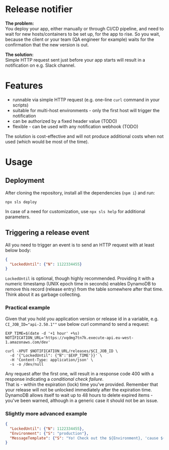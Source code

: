 Release notifier
===

**The problem:**  
You deploy your app, either manually or through CI/CD pipeline, and need to wait for new hosts/containers to be set up, for the app to rise. So you wait, because the client or your team (QA engineer for example) waits for the confirmation that the new version is out.

**The solution:**  
Simple HTTP request sent just before your app starts will result in a notification on e.g. Slack channel.

# Features

* runnable via simple HTTP request (e.g. one-line `curl` command in your scripts)
* suitable for multi-host environments - only the first host will trigger the notification
* can be authorized by a fixed header value (TODO)
* flexible - can be used with any notification webhook (TODO)

The solution is cost-effective and will not produce additional costs when not used (which would be most of the time).

# Usage

## Deployment

After cloning the repository, install all the dependencies (`npm i`) and run:

```shell
npx sls deploy
```

In case of a need for customization, use `npx sls help` for additional parameters.

## Triggering a release event

All you need to trigger an event is to send an HTTP request with at least below body:

```json
{
  "LockedUntil": {"N": 1122334455}
}
```

`LockedUntil` is optional, though highly recommended. Providing it with a numeric timestamp (UNIX epoch time in seconds) enables DynamoDB to remove this record (release entry) from the table somewhere after that time. Think about it as garbage collecting.

### Practical example

Given that you hold you application version or release id in a variable, e.g. `CI_JOB_ID="api-2.50.1""` use below curl command to send a request:

```shell
EXP_TIME=$(date -d '+1 hour' +%s)
NOTIFICATION_URL='https://vqdmg7tn7k.execute-api.eu-west-1.amazonaws.com/dev'

curl -XPUT $NOTIFICATION_URL/releases/$CI_JOB_ID \
  -d '{"LockedUntil": {"N":'$EXP_TIME'}}' \
  -H 'Content-Type: application/json' \
  -s -o /dev/null
```

Any request after the first one, will result in a response code 400 with a response indicating a _conditional check failure_.  
That is - within the expiration (lock) time you've provided. Remember that your release will not be unlocked immediately after the expiration time. DynamoDB allows itself to wait up to 48 hours to delete expired items - you've been warned, although in a generic case it should not be an issue.

### Slightly more advanced example

```json
{
  "LockedUntil": {"N": 1122334455},
  "Environment": {"S": "production"},
  "MessageTemplate": {"S": "Yo! Check out the ${Environment}, 'cause ${ReleaseId} has just landed there!"}
}
```
